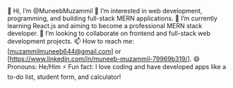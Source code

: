 👋 Hi, I’m @MuneebMuzammil
👀 I’m interested in web development, programming, and building full-stack MERN applications.
🌱 I’m currently learning React.js and aiming to become a professional MERN stack developer.
💞️ I’m looking to collaborate on frontend and full-stack web development projects.
📫 How to reach me: [muzammilmuneeb644@gmail.com] or [https://www.linkedin.com/in/muneeb-muzammil-79969b319/].
😄 Pronouns: He/Him
⚡ Fun fact: I love coding and have developed apps like a to-do list, student form, and calculator!

<!---
MuneebMuzammil/MuneebMuzammil is a ✨ special ✨ repository because its `README.md` (this file) appears on your GitHub profile.
You can click the Preview link to take a look at your changes.
--->
